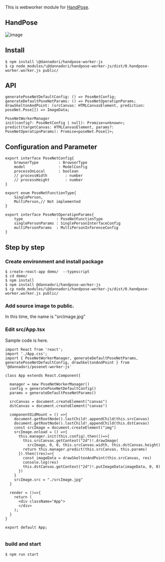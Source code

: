 This is webworker module for [HandPose](https://github.com/tensorflow/tfjs-models/tree/master/handpose).

## HandPose
![image](https://user-images.githubusercontent.com/48346627/95988209-88868300-0e63-11eb-809a-35a52b7f77fe.png)

## Install
```
$ npm install \@dannadori/handpose-worker-js
$ cp node_modules/\@dannadori/handpose-worker-js/dist/0.handpose-worker.worker.js public/
```
## API

```
generatePoseNetDefaultConfig: () => PoseNetConfig;
generateDefaultPoseNetParams: () => PoseNetOperatipnParams;
drawSkeltonAndPoint: (srcCanvas: HTMLCanvasElement, prediction: poseNet.Pose[]) => ImageData;

PoseNetWorkerManager
init(config?: PoseNetConfig | null): Promise<unknown>;
predict(targetCanvas: HTMLCanvasElement, params?: PoseNetOperatipnParams): Promise<poseNet.Pose[]>;

```

## Configuration and Parameter

```
export interface PoseNetConfig{
    browserType         : BrowserType
    model               : ModelConfig
    processOnLocal      : boolean
    // processWidth        : number
    // processHeight       : number
}

export enum PoseNetFunctionType{
    SinglePerson,
    MultiPerson,// Not implemented
}

export interface PoseNetOperatipnParams{
    type               : PoseNetFunctionType
    singlePersonParams : SinglePersonInterfaceConfig
    multiPersonParams  : MultiPersonInferenceConfig
}

```

## Step by step
### Create environment and install package
```
$ create-react-app demo/  --typescript
$ cd demo/
$ npm install
$ npm install @dannadori/handpose-worker-js
$ cp node_modules/\@dannadori/handpose-worker-js/dist/0.handpose-worker.worker.js public/
```

### Add source image to public. 
In this time, the name is "srcImage.jpg"

### Edit src/App.tsx
Sample code is here.

```
import React from 'react';
import './App.css';
import { PoseNetWorkerManager, generateDefaultPoseNetParams, generatePoseNetDefaultConfig, drawSkeltonAndPoint } from '@dannadori/posenet-worker-js'

class App extends React.Component{
  
  manager = new PoseNetWorkerManager()
  config = generatePoseNetDefaultConfig()
  params = generateDefaultPoseNetParams()

  srcCanvas = document.createElement("canvas")
  dstCanvas = document.createElement("canvas")

  componentDidMount = () =>{
    document.getRootNode().lastChild!.appendChild(this.srcCanvas)
    document.getRootNode().lastChild!.appendChild(this.dstCanvas)
    const srcImage = document.createElement("img")
    srcImage.onload = () =>{
      this.manager.init(this.config).then(()=>{
        this.srcCanvas.getContext("2d")!.drawImage(
          srcImage, 0, 0, this.srcCanvas.width, this.dstCanvas.height)
        return this.manager.predict(this.srcCanvas, this.params)
      }).then((res)=>{
        const imageData = drawSkeltonAndPoint(this.srcCanvas, res)
        console.log(res)
        this.dstCanvas.getContext("2d")!.putImageData(imageData, 0, 0)
      })
    }
    srcImage.src = "./srcImage.jpg"
  }

  render = ()=>{
    return (
      <div className="App">
      </div>
    );
  }
}

export default App;


```

### build and start

```
$ npm run start
```





